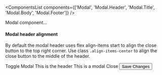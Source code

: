 <ComponentsList
  components={['Modal', 'Modal.Header', 'Modal.Title', 'Modal.Body', 'Modal.Footer']}
/>

<p className="lead">Modal component...</p>

#### Modal header alignment

By default the modal header uses flex align-items start to align the close
button to the top right corner. Use class `.align-items-center` to align the
close button to the middle of the header.

<Active>
  <Active.Trigger link={false}>Toggle Modal</Active.Trigger>
  <Modal>
    <Modal.Header>
      <Modal.Title>This is the header</Modal.Title>
      <Active.Trigger link>
        <Icon id="close" className="text-dark" aria-label="close" />
      </Active.Trigger>
    </Modal.Header>
    <Modal.Body>This is a modal</Modal.Body>
    <Modal.Footer>
      <Active.Trigger color="dark" outline>
        Close
      </Active.Trigger>
      <Button color="primary">Save Changes</Button>
    </Modal.Footer>
  </Modal>
</Active>
